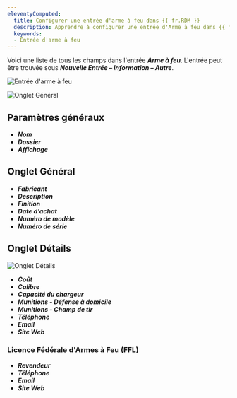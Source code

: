 ```yaml
---
eleventyComputed:
  title: Configurer une entrée d'arme à feu dans {{ fr.RDM }}
  description: Apprendre à configurer une entrée d'Arme à feu dans {{ fr.RDM }}.
  keywords:
  - Entrée d'arme à feu
---
```

Voici une liste de tous les champs dans l'entrée ***Arme à feu***. L'entrée peut être trouvée sous ***Nouvelle Entrée – Information – Autre***.

![Entrée d'arme à feu](https://cdnweb.devolutions.net/docs/docs_en_kb_KB6008.png)

![Onglet Général](https://cdnweb.devolutions.net/docs/docs_en_kb_KB6009.png)
## Paramètres généraux
* ***Nom***
* ***Dossier***
* ***Affichage***
## Onglet Général
* ***Fabricant***
* ***Description***
* ***Finition***
* ***Date d'achat***
* ***Numéro de modèle***
* ***Numéro de série***

## Onglet Détails
![Onglet Détails](https://cdnweb.devolutions.net/docs/docs_en_kb_KB6010.png)
* ***Coût***
* ***Calibre***
* ***Capacité du chargeur***
* ***Munitions - Défense à domicile***
* ***Munitions - Champ de tir***
* ***Téléphone***
* ***Email***
* ***Site Web***
### Licence Fédérale d'Armes à Feu (FFL)
* ***Revendeur***
* ***Téléphone***
* ***Email***
* ***Site Web***
